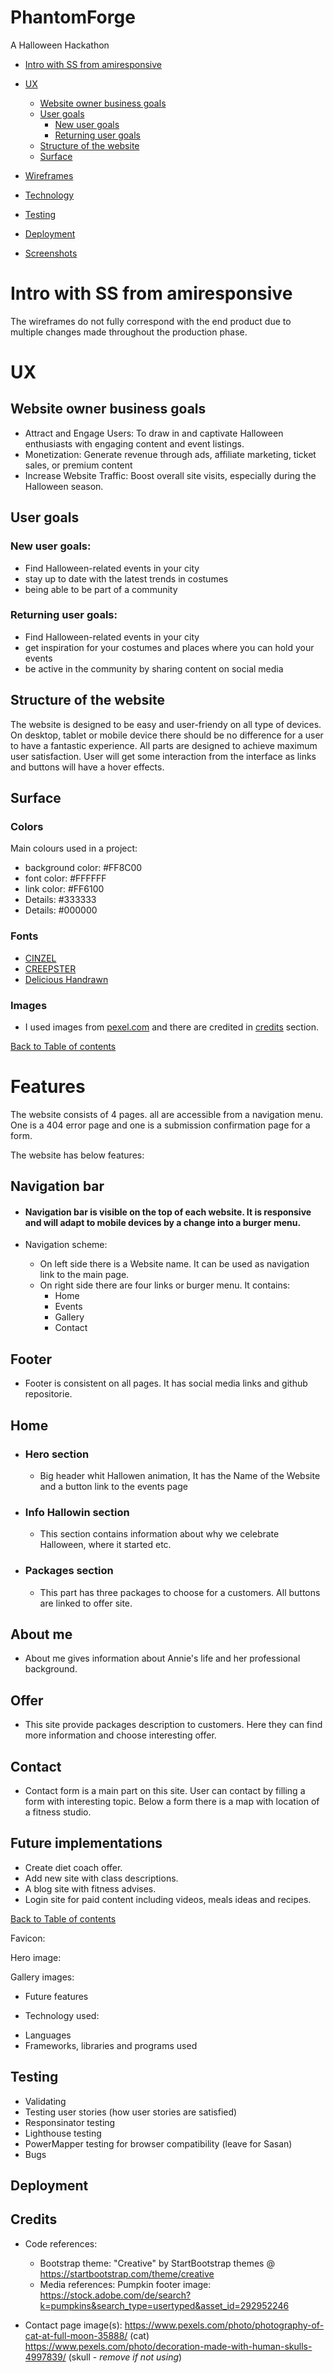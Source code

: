 # PhantomForge

A Halloween Hackathon

- [Intro with SS from amiresponsive](#Intro-with-SS-from-amiresponsive)

- [UX](#ux)

    - [Website owner business goals](#website-owner-business-goals) 
    - [User goals](#user-goals)
        - [New user goals](#new-user-goals)
        - [Returning user goals](#returning-user-goals)
    - [Structure of the website](#structure-of-the-website)
    - [Surface](#surface)

- [Wireframes](#wireframes)
- [Technology](#technology)
- [Testing](#testing)
- [Deployment](#deployment)
- [Screenshots](#screenshots)


# Intro with SS from amiresponsive

The wireframes do not fully correspond with the end product due to multiple changes made throughout the production phase.


# UX

## Website owner business goals

* Attract and Engage Users: To draw in and captivate Halloween enthusiasts with engaging content and event listings.
* Monetization: Generate revenue through ads, affiliate marketing, ticket sales, or premium content
* Increase Website Traffic: Boost overall site visits, especially during the Halloween season.

## User goals

### New user goals:
- Find Halloween-related events in your city
- stay up to date with the latest trends in costumes
- being able to be part of a community

### Returning user goals:
- Find Halloween-related events in your city
- get inspiration for your costumes and places where you can hold your events
- be active in the community by sharing content on social media

## Structure of the website

The website is designed to be easy and user-friendy on all type of devices. On desktop, tablet or mobile device there should be no difference for a user to have a fantastic experience. All parts are designed to achieve maximum user satisfaction. User will get some interaction from the interface as links and buttons will have a hover effects.

## Surface

### Colors
Main colours used in a project:
* background color: #FF8C00
* font color: #FFFFFF
* link color: #FF6100
* Details: #333333
* Details: #000000

### Fonts 

* [CINZEL](https://fonts.google.com/specimen/Cinzel)
* [CREEPSTER](https://fonts.google.com/specimen/Creepster?query=CREEPS)
* [Delicious Handrawn](https://fonts.google.com/specimen/Delicious+Handrawn)

### Images

* I used images from [pexel.com](https://www.pexels.com/photo/photography-of-cat-at-full-moon-35888/) and there are credited in [credits](#credits) section.


[Back to Table of contents](#table-of-contents)

# Features

The website consists of 4 pages. all are accessible from a navigation menu.
One is a 404 error page and one is a submission confirmation page for a form.

The website has below features:

## Navigation bar

* #### Navigation bar is visible on the top of each website. It is responsive and will adapt to mobile devices by a change into a burger menu.

* Navigation scheme:
    * On left side there is a Website name. It can be used as navigation link to the main page.
    * On right side there are four links or burger menu. It contains:
        * Home
        * Events
        * Gallery
        * Contact

## Footer

* Footer is consistent on all pages. It has social media links and github repositorie.

## Home

* ### Hero section

    * Big header whit Hallowen animation, It has the Name of the Website and a button link to the events page

* ### Info Hallowin section

    * This section contains information about why we celebrate Halloween, where it started etc.

* ### Packages section

    * This part has three packages to choose for a customers. All buttons are linked to offer site.

## About me

* About me gives information about Annie's life and her professional background.

## Offer

* This site provide packages description to customers.
Here they can find more information and choose interesting offer.

## Contact

* Contact form is a main part on this site. User can contact by filling a form with interesting topic.
Below a form there is a map with location of a fitness studio.

##  Future implementations

* Create diet coach offer.
* Add new site with class descriptions.
* A blog site with fitness advises.
* Login site for paid content including videos, meals ideas and recipes.


[Back to Table of contents](#table-of-contents)

Favicon:

Hero image:

Gallery images:



- Future features

* Technology used:
- Languages
- Frameworks, libraries and programs used



## Testing
- Validating
- Testing user stories (how user stories are satisfied)
- Responsinator testing
- Lighthouse testing
- PowerMapper testing for browser compatibility (leave for Sasan)
- Bugs

## Deployment

## Credits

* Code references:
    - Bootstrap theme:
"Creative" by StartBootstrap themes @ https://startbootstrap.com/theme/creative
    - Media references:
Pumpkin footer image:
https://stock.adobe.com/de/search?k=pumpkins&search_type=usertyped&asset_id=292952246

* Contact page image(s):
https://www.pexels.com/photo/photography-of-cat-at-full-moon-35888/ (cat)
https://www.pexels.com/photo/decoration-made-with-human-skulls-4997839/ (skull - _remove if not using_)
